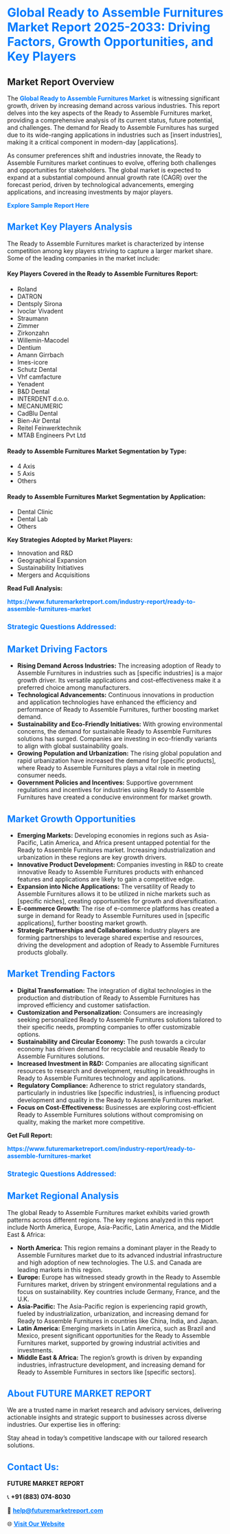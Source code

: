 <h1 style="color: #007BFF;">Global Ready to Assemble Furnitures Market Report 2025-2033: Driving Factors, Growth Opportunities, and Key Players</h1>

<section id="overview">
<h2>Market Report Overview</h2>
<p>The <a href="https://www.futuremarketreport.com/industry-report/ready-to-assemble-furnitures-market" style="color: #007BFF; text-decoration: none;"><strong>Global Ready to Assemble Furnitures Market</strong></a> is witnessing significant growth, driven by increasing demand across various industries. This report delves into the key aspects of the Ready to Assemble Furnitures market, providing a comprehensive analysis of its current status, future potential, and challenges. The demand for Ready to Assemble Furnitures has surged due to its wide-ranging applications in industries such as [insert industries], making it a critical component in modern-day [applications].</p>
<p>As consumer preferences shift and industries innovate, the Ready to Assemble Furnitures market continues to evolve, offering both challenges and opportunities for stakeholders. The global market is expected to expand at a substantial compound annual growth rate (CAGR) over the forecast period, driven by technological advancements, emerging applications, and increasing investments by major players.</p>
</section>

<section id="overview">
<p><a href="https://www.futuremarketreport.com/request-sample/reportId=32878" style="color: #007BFF; text-decoration: none;"><strong>Explore Sample Report Here</strong></a></p>
</section>

<section id="key-players">
<h2 style="color: #007BFF;">Market Key Players Analysis</h2>
<p>The Ready to Assemble Furnitures market is characterized by intense competition among key players striving to capture a larger market share. Some of the leading companies in the market include:</p>
<h4>Key Players Covered in the Ready to Assemble Furnitures Report:</h4>
<ul><li>Roland</li><li>DATRON</li><li>Dentsply Sirona</li><li>Ivoclar Vivadent</li><li>Straumann</li><li>Zimmer</li><li>Zirkonzahn</li><li>Willemin-Macodel</li><li>Dentium</li><li>Amann Girrbach</li><li>Imes-icore</li><li>Schutz Dental</li><li>Vhf camfacture</li><li>Yenadent</li><li>B&amp;D Dental</li><li>INTERDENT d.o.o.</li><li>MECANUMERIC</li><li>CadBlu Dental</li><li>Bien-Air Dental</li><li>Reitel Feinwerktechnik</li><li>MTAB Engineers Pvt Ltd</li></ul>
<h4>Ready to Assemble Furnitures Market Segmentation by Type:</h4>
<ul><li>4 Axis</li><li>5 Axis</li><li>Others</li></ul>

<h4>Ready to Assemble Furnitures Market Segmentation by Application:</h4>
<ul><li>Dental Clinic</li><li>Dental Lab</li><li>Others</li></ul>
<p><strong>Key Strategies Adopted by Market Players:</strong></p>
<ul>
<li>Innovation and R&D</li>
<li>Geographical Expansion</li>
<li>Sustainability Initiatives</li>
<li>Mergers and Acquisitions</li>
</ul>
</section>

<section>
<p><strong>Read Full Analysis: </strong></p><a href="https://www.futuremarketreport.com/industry-report/ready-to-assemble-furnitures-market" style="color: #007BFF; text-decoration: none;"><strong>https://www.futuremarketreport.com/industry-report/ready-to-assemble-furnitures-market</strong></a>
<h3 style="color: #007BFF;">Strategic Questions Addressed:</h3>
</section>

<section id="driving-factors">
<h2 style="color: #007BFF;">Market Driving Factors</h2>
<ul>
<li><strong>Rising Demand Across Industries:</strong> The increasing adoption of Ready to Assemble Furnitures in industries such as [specific industries] is a major growth driver. Its versatile applications and cost-effectiveness make it a preferred choice among manufacturers.</li>
<li><strong>Technological Advancements:</strong> Continuous innovations in production and application technologies have enhanced the efficiency and performance of Ready to Assemble Furnitures, further boosting market demand.</li>
<li><strong>Sustainability and Eco-Friendly Initiatives:</strong> With growing environmental concerns, the demand for sustainable Ready to Assemble Furnitures solutions has surged. Companies are investing in eco-friendly variants to align with global sustainability goals.</li>
<li><strong>Growing Population and Urbanization:</strong> The rising global population and rapid urbanization have increased the demand for [specific products], where Ready to Assemble Furnitures plays a vital role in meeting consumer needs.</li>
<li><strong>Government Policies and Incentives:</strong> Supportive government regulations and incentives for industries using Ready to Assemble Furnitures have created a conducive environment for market growth.</li>
</ul>
</section>

<section id="growth-opportunities">
<h2 style="color: #007BFF;">Market Growth Opportunities</h2>
<ul>
<li><strong>Emerging Markets:</strong> Developing economies in regions such as Asia-Pacific, Latin America, and Africa present untapped potential for the Ready to Assemble Furnitures market. Increasing industrialization and urbanization in these regions are key growth drivers.</li>
<li><strong>Innovative Product Development:</strong> Companies investing in R&D to create innovative Ready to Assemble Furnitures products with enhanced features and applications are likely to gain a competitive edge.</li>
<li><strong>Expansion into Niche Applications:</strong> The versatility of Ready to Assemble Furnitures allows it to be utilized in niche markets such as [specific niches], creating opportunities for growth and diversification.</li>
<li><strong>E-commerce Growth:</strong> The rise of e-commerce platforms has created a surge in demand for Ready to Assemble Furnitures used in [specific applications], further boosting market growth.</li>
<li><strong>Strategic Partnerships and Collaborations:</strong> Industry players are forming partnerships to leverage shared expertise and resources, driving the development and adoption of Ready to Assemble Furnitures products globally.</li>
</ul>
</section>

<section id="trending-factors">
<h2 style="color: #007BFF;">Market Trending Factors</h2>
<ul>
<li><strong>Digital Transformation:</strong> The integration of digital technologies in the production and distribution of Ready to Assemble Furnitures has improved efficiency and customer satisfaction.</li>
<li><strong>Customization and Personalization:</strong> Consumers are increasingly seeking personalized Ready to Assemble Furnitures solutions tailored to their specific needs, prompting companies to offer customizable options.</li>
<li><strong>Sustainability and Circular Economy:</strong> The push towards a circular economy has driven demand for recyclable and reusable Ready to Assemble Furnitures solutions.</li>
<li><strong>Increased Investment in R&D:</strong> Companies are allocating significant resources to research and development, resulting in breakthroughs in Ready to Assemble Furnitures technology and applications.</li>
<li><strong>Regulatory Compliance:</strong> Adherence to strict regulatory standards, particularly in industries like [specific industries], is influencing product development and quality in the Ready to Assemble Furnitures market.</li>
<li><strong>Focus on Cost-Effectiveness:</strong> Businesses are exploring cost-efficient Ready to Assemble Furnitures solutions without compromising on quality, making the market more competitive.</li>
</ul>
</section>

<section>
<p><strong>Get Full Report: </strong></p><a href="https://www.futuremarketreport.com/industry-report/ready-to-assemble-furnitures-market" style="color: #007BFF; text-decoration: none;"><strong>https://www.futuremarketreport.com/industry-report/ready-to-assemble-furnitures-market</strong></a>
<h3 style="color: #007BFF;">Strategic Questions Addressed:</h3>
</section>


<section id="regional-analysis">
<h2 style="color: #007BFF;">Market Regional Analysis</h2>
<p>The global Ready to Assemble Furnitures market exhibits varied growth patterns across different regions. The key regions analyzed in this report include North America, Europe, Asia-Pacific, Latin America, and the Middle East & Africa:</p>
<ul>
<li><strong>North America:</strong> This region remains a dominant player in the Ready to Assemble Furnitures market due to its advanced industrial infrastructure and high adoption of new technologies. The U.S. and Canada are leading markets in this region.</li>
<li><strong>Europe:</strong> Europe has witnessed steady growth in the Ready to Assemble Furnitures market, driven by stringent environmental regulations and a focus on sustainability. Key countries include Germany, France, and the U.K.</li>
<li><strong>Asia-Pacific:</strong> The Asia-Pacific region is experiencing rapid growth, fueled by industrialization, urbanization, and increasing demand for Ready to Assemble Furnitures in countries like China, India, and Japan.</li>
<li><strong>Latin America:</strong> Emerging markets in Latin America, such as Brazil and Mexico, present significant opportunities for the Ready to Assemble Furnitures market, supported by growing industrial activities and investments.</li>
<li><strong>Middle East & Africa:</strong> The region’s growth is driven by expanding industries, infrastructure development, and increasing demand for Ready to Assemble Furnitures in sectors like [specific sectors].</li>
</ul>
</section>

<footer>
<h2 style="color: #007BFF;">About FUTURE MARKET REPORT</h2>
<p>We are a trusted name in market research and advisory services, delivering actionable insights and strategic support to businesses across diverse industries. Our expertise lies in offering:</p>

<p>Stay ahead in today’s competitive landscape with our tailored research solutions.</p>

<h2 style="color: #007BFF;">Contact Us:</h2>
<p><strong>FUTURE MARKET REPORT</strong></p>
<p>📞 <strong>+91 (883) 074-8030</strong></p>
<p>📧 <strong><a href="mailto:help@futuremarketreport.com" style="color: #007BFF;">help@futuremarketreport.com</a></strong></p>
<p>🌐 <strong><a href="https://www.futuremarketreport.com/" style="color: #007BFF;">Visit Our Website</a></strong></p>
</footer>